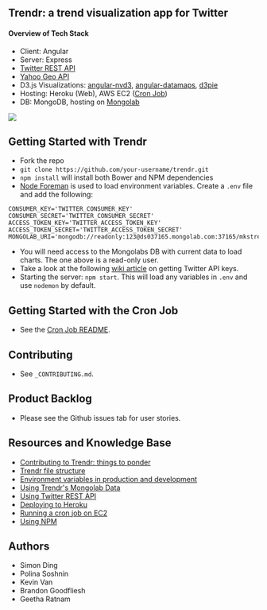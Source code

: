 Trendr: a trend visualization app for Twitter
--------

#### Overview of Tech Stack

- Client: Angular
- Server: Express
- [Twitter REST API](https://dev.twitter.com/rest/public)
- [Yahoo Geo API](https://developer.yahoo.com/geo/geoplanet/guide/api-reference.html#api-place)
- D3.js Visualizations: [angular-nvd3](http://krispo.github.io/angular-nvd3/#/), [angular-datamaps](https://github.com/dmachat/angular-datamaps), [d3pie](http://d3pie.org/)
- Hosting: Heroku (Web), AWS EC2 ([Cron Job](https://github.com/mks-greenfield/cron-job))
- DB: MongoDB, hosting on [Mongolab](https://mongolab.com/)

![](http://i.imgur.com/3yMRouV.png)

Getting Started with Trendr
-----------------

- Fork the repo
- `git clone https://github.com/your-username/trendr.git`
- `npm install` will install both Bower and NPM dependencies
- [Node Foreman](https://github.com/strongloop/node-foreman) is used to load environment variables. Create a `.env` file and add the following:

```
CONSUMER_KEY='TWITTER_CONSUMER_KEY'
CONSUMER_SECRET='TWITTER_CONSUMER_SECRET'
ACCESS_TOKEN_KEY='TWITTER_ACCESS_TOKEN_KEY'
ACCESS_TOKEN_SECRET='TWITTER_ACCESS_TOKEN_SECRET'
MONGOLAB_URI='mongodb://readonly:123@ds037165.mongolab.com:37165/mkstrendr'
```

- You will need access to the Mongolabs DB with current data to load charts. The one above is a read-only user.
- Take a look at the following [wiki article](https://github.com/mks-greenfield/planning/wiki/Using-Twitter-REST-API) on getting Twitter API keys. 
- Starting the server: `npm start`. This will load any variables in `.env` and use `nodemon` by default.

Getting Started with the Cron Job
-----------------

- See the [Cron Job README](https://github.com/mks-greenfield/cron-job).

Contributing
-------------------

- See `_CONTRIBUTING.md`.

Product Backlog
-------------------

- Please see the Github issues tab for user stories.

Resources and Knowledge Base
-------------------

- [Contributing to Trendr: things to ponder](https://github.com/mks-greenfield/planning/wiki/Contributing-to-Trendr:-things-to-ponder)
- [Trendr file structure](https://github.com/mks-greenfield/planning/wiki/Trendr-File-Structure)
- [Environment variables in production and development](https://github.com/mks-greenfield/planning/wiki/Environment-Variables)
- [Using Trendr's Mongolab Data](https://github.com/mks-greenfield/planning/wiki/Using-Trendr's-Mongolab-Data)
- [Using Twitter REST API](https://github.com/mks-greenfield/planning/wiki/Using-Twitter-REST-API)
- [Deploying to Heroku](https://github.com/mks-greenfield/planning/wiki/Deploying-to-Heroku)
- [Running a cron job on EC2](https://github.com/mks-greenfield/planning/wiki/Running-a-cron-job-on-EC2)
- [Using NPM](https://github.com/mks-greenfield/planning/wiki/Using-NPM)

Authors
-------------------

- Simon Ding
- Polina Soshnin
- Kevin Van
- Brandon Goodfliesh
- Geetha Ratnam

